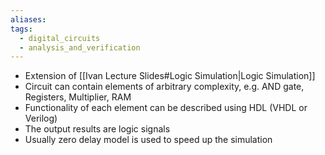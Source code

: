 ```yaml
---
aliases: 
tags:
  - digital_circuits
  - analysis_and_verification
---
```


- Extension of [[Ivan Lecture Slides#Logic Simulation|Logic Simulation]]
- Circuit can contain elements of arbitrary complexity, e.g. AND gate, Registers, Multiplier, RAM
- Functionality of each element can be described using HDL (VHDL or Verilog)
- The output results are logic signals
- Usually zero delay model is used to speed up the simulation
